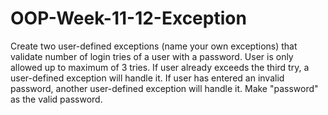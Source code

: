 # OOP-Week-11-12-Exception

Create two user-defined exceptions (name your own exceptions)  that validate number of login tries of a user with a password.  User is only allowed up to maximum of 3 tries.  If user already exceeds the third try, a user-defined exception will handle it.  If user has entered an invalid password, another user-defined exception will handle it.  Make "password" as the valid password.
